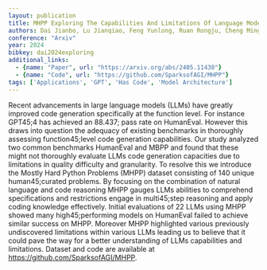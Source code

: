```yaml
---
layout: publication
title: MHPP Exploring The Capabilities And Limitations Of Language Models Beyond Basic Code Generation
authors: Dai Jianbo, Lu Jianqiao, Feng Yunlong, Ruan Rongju, Cheng Ming, Tan Haochen, Guo Zhijiang
conference: "Arxiv"
year: 2024
bibkey: dai2024exploring
additional_links:
  - {name: "Paper", url: "https://arxiv.org/abs/2405.11430"}
  - {name: "Code", url: "https://github.com/SparksofAGI/MHPP"}
tags: ['Applications', 'GPT', 'Has Code', 'Model Architecture']
---
```

Recent advancements in large language models (LLMs) have greatly improved code generation specifically at the function level. For instance GPT45;4 has achieved an 88.437; pass rate on HumanEval. However this draws into question the adequacy of existing benchmarks in thoroughly assessing function45;level code generation capabilities. Our study analyzed two common benchmarks HumanEval and MBPP and found that these might not thoroughly evaluate LLMs code generation capacities due to limitations in quality difficulty and granularity. To resolve this we introduce the Mostly Hard Python Problems (MHPP) dataset consisting of 140 unique human45;curated problems. By focusing on the combination of natural language and code reasoning MHPP gauges LLMs abilities to comprehend specifications and restrictions engage in multi45;step reasoning and apply coding knowledge effectively. Initial evaluations of 22 LLMs using MHPP showed many high45;performing models on HumanEval failed to achieve similar success on MHPP. Moreover MHPP highlighted various previously undiscovered limitations within various LLMs leading us to believe that it could pave the way for a better understanding of LLMs capabilities and limitations. Dataset and code are available at https://github.com/SparksofAGI/MHPP.
